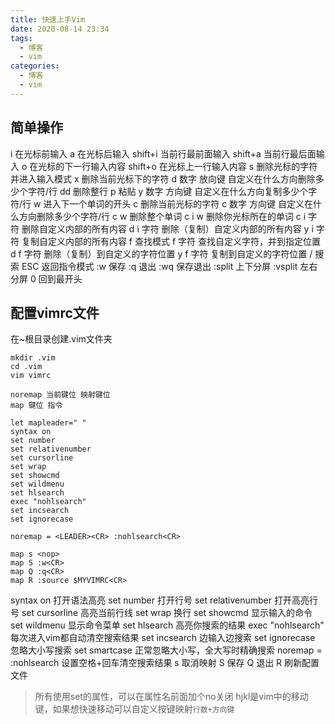 ```yaml
---
title: 快速上手Vim
date: 2020-08-14 23:34
tags:
  - 博客
  - vim
categories:
  - 博客
  - vim
---
```


## 简单操作

i 在光标前输入
a 在光标后输入
shift+i 当前行最前面输入
shift+a 当前行最后面输入
o 在光标的下一行输入内容
shift+o 在光标上一行输入内容
s 删除光标的字符并进入输入模式
x 删除当前光标下的字符
d 数字 放向键 自定义在什么方向删除多少个字符/行
dd 删除整行
p 粘贴
y 数字 方向键 自定义在什么方向复制多少个字符/行
w 进入下一个单词的开头
c 删除当前光标的字符
c 数字 方向键 自定义在什么方向删除多少个字符/行
c w 删除整个单词
c i w 删除你光标所在的单词
c i 字符 删除自定义内部的所有内容
d i 字符 删除（复制）自定义内部的所有内容
y i 字符 复制自定义内部的所有内容
f 查找模式
f 字符 查找自定义字符，并到指定位置
d f 字符 删除（复制）到自定义的字符位置
y f 字符 复制到自定义的字符位置
/ 搜索
ESC 返回指令模式
:w 保存
:q 退出
:wq 保存退出
:split 上下分屏
:vsplit 左右分屏
0 回到最开头

## 配置vimrc文件

在~根目录创建.vim文件夹

```vim
mkdir .vim
cd .vim
vim vimrc
```

```vim
noremap 当前键位 映射键位
map 键位 指令
```

```vim
let mapleader=" "
syntax on
set number
set relativenumber
set cursorline
set wrap
set showcmd
set wildmenu
set hlsearch
exec "nohlsearch"
set incsearch
set ignorecase

noremap = <LEADER><CR> :nohlsearch<CR>

map s <nop>
map S :w<CR>
map Q :q<CR>
map R :source $MYVIMRC<CR>
```

syntax on 打开语法高亮
set number 打开行号
set relativenumber 打开高亮行号
set cursorline 高亮当前行线
set wrap 换行
set showcmd 显示输入的命令
set wildmenu 显示命令菜单
set hlsearch 高亮你搜索的结果
exec "nohlsearch" 每次进入vim都自动清空搜索结果
set incsearch 边输入边搜索
set ignorecase 忽略大小写搜索
set smartcase 正常忽略大小写，全大写时精确搜索
noremap = <LEADER><CR> :nohlsearch<CR> 设置空格+回车清空搜索结果
s 取消映射
S 保存
Q 退出
R 刷新配置文件

> 所有使用set的属性，可以在属性名前面加个no关闭
> hjkl是vim中的移动键，如果想快速移动可以自定义按键映射`行数+方向键`